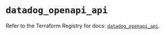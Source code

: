 # `datadog_openapi_api`

Refer to the Terraform Registry for docs: [`datadog_openapi_api`](https://registry.terraform.io/providers/datadog/datadog/3.72.0/docs/resources/openapi_api).
